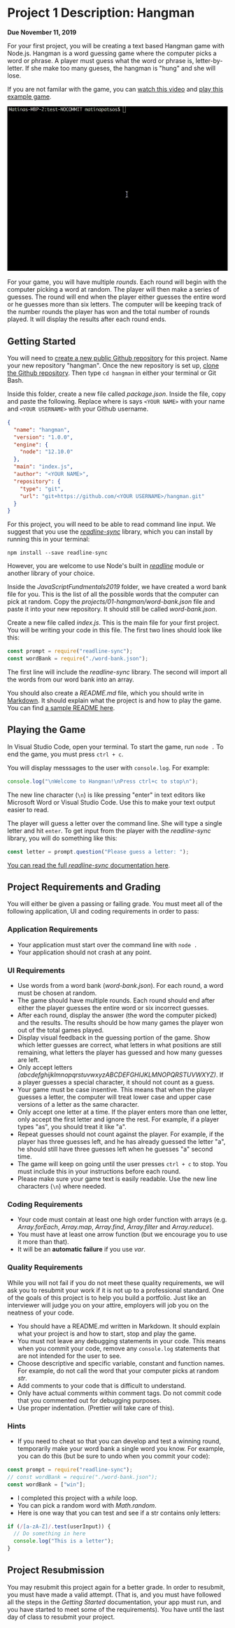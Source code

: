 # Project 1 Description: Hangman

**Due November 11, 2019**

For your first project, you will be creating a text based Hangman game with Node.js. Hangman is a word guessing game where the computer picks a word or phrase. A player must guess what the word or phrase is, letter-by-letter. If she make too many gueses, the hangman is "hung" and she will lose.

If you are not familar with the game, you can [watch this video](https://www.youtube.com/watch?v=j-pBzBvJVKc) and [play this example game](https://www.ego4u.com/en/chill-out/games/hangman?0).

![Hangman](img/hangman.gif)

For your game, you will have multiple _rounds_. Each round will begin with the computer picking a word at random. The player will then make a series of guesses. The round will end when the player either guesses the entire word or he guesses more than six letters. The computer will be keeping track of the number rounds the player has won and the total number of rounds played. It will display the results after each round ends.

## Getting Started

You will need to [create a new public Github repository](https://help.github.com/en/articles/create-a-repo) for this project. Name your new repository "hangman". Once the new repository is set up, [clone the Github repository](https://help.github.com/en/articles/cloning-a-repository). Then type `cd hangman` in either your terminal or Git Bash.

Inside this folder, create a new file called _package.json_. Inside the file, copy and paste the following. Replace where is says `<YOUR NAME>` with your name and `<YOUR USERNAME>` with your Github username.

```json
{
  "name": "hangman",
  "version": "1.0.0",
  "engine": {
    "node": "12.10.0"
  },
  "main": "index.js",
  "author": "<YOUR NAME>",
  "repository": {
    "type": "git",
    "url": "git+https://github.com/<YOUR USERNAME>/hangman.git"
  }
}
```

For this project, you will need to be able to read command line input. We suggest that you use the _[readline-sync](https://www.npmjs.com/package/readline-sync)_ library, which you can install by running this in your terminal:

```shell
npm install --save readline-sync
```

However, you are welcome to use Node's built in _[readline](https://nodejs.org/api/readline.html)_ module or another library of your choice.

Inside the _JavaScriptFundmentals2019_ folder, we have created a word bank file for you. This is the list of all the possible words that the computer can pick at random. Copy the _projects/01-hangman/word-bank.json_ file and paste it into your new repository. It should still be called _word-bank.json_.

Create a new file called _index.js_. This is the main file for your first project. You will be writing your code in this file. The first two lines should look like this:

```javascript
const prompt = require("readline-sync");
const wordBank = require("./word-bank.json");
```

The first line will include the _readline-sync_ library. The second will import all the words from our word bank into an array.

You should also create a _README.md_ file, which you should write in [Markdown](https://github.com/adam-p/markdown-here/wiki/Markdown-Cheatsheet). It should explain what the project is and how to play the game. You can find [a sample README here](https://gist.github.com/PurpleBooth/109311bb0361f32d87a2).

## Playing the Game

In Visual Studio Code, open your terminal. To start the game, run `node .` To end the game, you must press `ctrl + c`.

You will display messsages to the user with `console.log`. For example:

```javascript
console.log("\nWelcome to Hangman!\nPress ctrl+c to stop\n");
```

The new line character (`\n`) is like pressing "enter" in text editors like Microsoft Word or Visual Studio Code. Use this to make your text output easier to read.

The player will guess a letter over the command line. She will type a single letter and hit `enter`. To get input from the player with the _readline-sync_ library, you will do something like this:

```javascript
const letter = prompt.question("Please guess a letter: ");
```

[You can read the full _readline-sync_ documentation here](https://www.npmjs.com/package/readline-sync).

## Project Requirements and Grading

You will either be given a passing or failing grade. You must meet all of the following application, UI and coding requirements in order to pass:

### Application Requirements

- Your application must start over the command line with `node .`
- Your application should not crash at any point.

### UI Requirements

- Use words from a word bank (_word-bank.json_). For each round, a word must be chosen at random.
- The game should have multiple rounds. Each round should end after either the player guesses the entire word or six incorrect guesses.
- After each round, display the answer (the word the computer picked) and the results. The results should be how many games the player won out of the total games played.
- Display visual feedback in the guessing portion of the game. Show which letter guesses are correct, what letters in what positions are still remaining, what letters the player has guessed and how many guesses are left.
- Only accept letters _(abcdefghijklmnopqrstuvwxyzABCDEFGHIJKLMNOPQRSTUVWXYZ)_. If a player guesses a special character, it should not count as a guess.
- Your game must be case insentive. This means that when the player guesses a letter, the computer will treat lower case and upper case versions of a letter as the same character.
- Only accept one letter at a time. If the player enters more than one letter, only accept the first letter and ignore the rest. For example, if a player types "as", you should treat it like "a".
- Repeat guesses should not count against the player. For example, if the player has three guesses left, and he has already guessed the letter "a", he should still have three guesses left when he guesses "a" second time.
- The game will keep on going until the user presses `ctrl + c` to stop. You must include this in your instructions before each round.
- Please make sure your game text is easily readable. Use the new line characters (`\n`) where needed.

### Coding Requirements

- Your code must contain at least one high order function with arrays (e.g. _Array.forEach_, _Array.map_, _Array.find_, _Array.filter_ and _Array.reduce_).
- You must have at least one arrow function (but we encourage you to use it more than that).
- It will be an **automatic failure** if you use _var_.

### Quality Requirements

While you will not fail if you do not meet these quality requirements, we will ask you to resubmit your work if it is not up to a professional standard. One of the goals of this project is to help you build a portfolio. Just like an interviewer will judge you on your attire, employers will job you on the neatness of your code.

- You should have a README.md written in Markdown. It should explain what your project is and how to start, stop and play the game.
- You must not leave any debugging statements in your code. This means when you commit your code, remove any `console.log` statements that are not intended for the user to see.
- Choose descriptive and specific variable, constant and function names. For example, do not call the word that your computer picks at random _str_.
- Add comments to your code that is difficult to understand.
- Only have actual comments within comment tags. Do not commit code that you commented out for debugging purposes.
- Use proper indentation. (Prettier will take care of this).

### Hints

- If you need to cheat so that you can develop and test a winning round, temporarily make your word bank a single word you know. For example, you can do this (but be sure to undo when you commit your code):

```javascript
const prompt = require("readline-sync");
// const wordBank = require("./word-bank.json");
const wordBank = ["win"];
```

- I completed this project with a _while_ loop.
- You can pick a random word with _Math.random_.
- Here is one way that you can test and see if a str contains only letters:

```javascript
if (/[a-zA-Z]/.test(userInput)) {
  // Do something in here
  console.log("This is a letter");
}
```

## Project Resubmission

You may resubmit this project again for a better grade. In order to resubmit, you must have made a valid attempt. (That is, and you must have followed all the steps in the _Getting Started_ documentation, your app must run, and you have started to meet some of the requirements). You have until the last day of class to resubmit your project.
